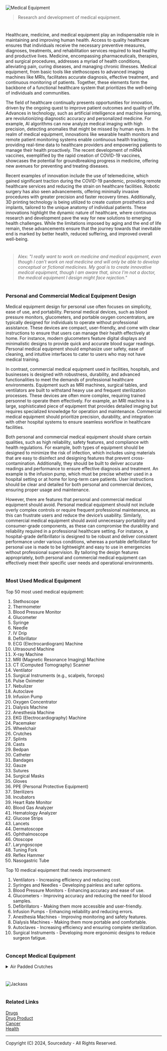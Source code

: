 ![Medical Equipment](https://github.com/sourceduty/Medical_Equipment/assets/123030236/fe9e23c2-b15a-40a7-b6f3-779d25a0b8c5)

> Research and development of medical equipment.

#

Healthcare, medicine, and medical equipment play an indispensable role in maintaining and improving human health. Access to quality healthcare ensures that individuals receive the necessary preventive measures, diagnoses, treatments, and rehabilitation services required to lead healthy and productive lives. Medicine, encompassing pharmaceuticals, therapies, and surgical procedures, addresses a myriad of health conditions, alleviating pain, curing diseases, and managing chronic illnesses. Medical equipment, from basic tools like stethoscopes to advanced imaging machines like MRIs, facilitates accurate diagnosis, effective treatment, and continuous monitoring of patients. Together, these elements form the backbone of a functional healthcare system that prioritizes the well-being of individuals and communities.

The field of healthcare continually presents opportunities for innovation, driven by the ongoing quest to improve patient outcomes and quality of life. Advances in technology, such as artificial intelligence and machine learning, are revolutionizing diagnostic accuracy and personalized medicine. For example, AI algorithms can now analyze medical imaging with high precision, detecting anomalies that might be missed by human eyes. In the realm of medical equipment, innovations like wearable health monitors and remote patient monitoring systems enable continuous health tracking, providing real-time data to healthcare providers and empowering patients to manage their health proactively. The recent development of mRNA vaccines, exemplified by the rapid creation of COVID-19 vaccines, showcases the potential for groundbreaking progress in medicine, offering new avenues for preventing and treating diseases.

Recent examples of innovation include the use of telemedicine, which gained significant traction during the COVID-19 pandemic, providing remote healthcare services and reducing the strain on healthcare facilities. Robotic surgery has also seen advancements, offering minimally invasive procedures with greater precision and faster recovery times. Additionally, 3D printing technology is being utilized to create custom prosthetics and implants, tailored to the unique anatomy of individual patients. These innovations highlight the dynamic nature of healthcare, where continuous research and development pave the way for new solutions to emerging health challenges. While the limitations imposed by aging and the end of life remain, these advancements ensure that the journey towards that inevitable end is marked by better health, reduced suffering, and improved overall well-being.

#

> Alex: *"I really want to work on medicine and medical equipment, even though I can't work on real medicine and will only be able to develop conceptual or fictional medicines. My goal is to create innovative medical equipment, though I am aware that, since I'm not a doctor, the medical equipment I design might face rejection."*

#

### Personal and Commercial Medical Equipment Design

Medical equipment design for personal use often focuses on simplicity, ease of use, and portability. Personal medical devices, such as blood pressure monitors, glucometers, and portable oxygen concentrators, are typically designed for individuals to operate without professional assistance. These devices are compact, user-friendly, and come with clear instructions to ensure that users can manage their health effectively at home. For instance, modern glucometers feature digital displays and minimalistic designs to provide quick and accurate blood sugar readings. Personal medical equipment should emphasize user safety, ease of cleaning, and intuitive interfaces to cater to users who may not have medical training.

In contrast, commercial medical equipment used in facilities, hospitals, and businesses is designed with robustness, durability, and advanced functionalities to meet the demands of professional healthcare environments. Equipment such as MRI machines, surgical tables, and ventilators are built to withstand heavy use and frequent sterilization processes. These devices are often more complex, requiring trained personnel to operate them effectively. For example, an MRI machine is a large, sophisticated piece of equipment that provides detailed imaging but requires specialized knowledge for operation and maintenance. Commercial medical equipment should prioritize precision, durability, and integration with other hospital systems to ensure seamless workflow in healthcare facilities.

Both personal and commercial medical equipment should share certain qualities, such as high reliability, safety features, and compliance with health regulations. For example, both types of equipment should be designed to minimize the risk of infection, which includes using materials that are easy to disinfect and designing features that prevent cross-contamination. Additionally, they should be built to deliver accurate readings and performance to ensure effective diagnosis and treatment. An example is the infusion pump, which must be precise whether used in a hospital setting or at home for long-term care patients. User instructions should be clear and detailed for both personal and commercial devices, ensuring proper usage and maintenance.

However, there are features that personal and commercial medical equipment should avoid. Personal medical equipment should not include overly complex controls or require frequent professional maintenance, as this can frustrate users and reduce the device’s usability. Similarly, commercial medical equipment should avoid unnecessary portability and consumer-grade components, as these can compromise the durability and reliability required in a professional healthcare setting. For instance, a hospital-grade defibrillator is designed to be robust and deliver consistent performance under various conditions, whereas a portable defibrillator for personal use is made to be lightweight and easy to use in emergencies without professional supervision. By tailoring the design features appropriately, both personal and commercial medical equipment can effectively meet their specific user needs and operational environments.

#
### Most Used Medical Equipment

Top 50 most used medical equipment:

1. Stethoscope
2. Thermometer
3. Blood Pressure Monitor
4. Glucometer
5. Syringe
6. Needle
7. IV Drip
8. Defibrillator
9. ECG (Electrocardiogram) Machine
10. Ultrasound Machine
11. X-ray Machine
12. MRI (Magnetic Resonance Imaging) Machine
13. CT (Computed Tomography) Scanner
14. Ventilator
15. Surgical Instruments (e.g., scalpels, forceps)
16. Pulse Oximeter
17. Nebulizer
18. Autoclave
19. Infusion Pump
20. Oxygen Concentrator
21. Dialysis Machine
22. Anesthesia Machine
23. EKG (Electrocardiography) Machine
24. Pacemaker
25. Wheelchair
26. Crutches
27. Splints
28. Casts
29. Bedpan
30. Catheter
31. Bandages
32. Gauze
33. Sutures
34. Surgical Masks
35. Gloves
36. PPE (Personal Protective Equipment)
37. Sterilizers
38. Incubators
39. Heart Rate Monitor
40. Blood Gas Analyzer
41. Hematology Analyzer
42. Glucose Strips
43. Lancets
44. Dermatoscope
45. Ophthalmoscope
46. Otoscope
47. Laryngoscope
48. Tuning Fork
49. Reflex Hammer
50. Nasogastric Tube

Top 10 medical equipment that needs improvement:

1. Ventilators - Increasing efficiency and reducing cost.
2. Syringes and Needles - Developing painless and safer options.
3. Blood Pressure Monitors - Enhancing accuracy and ease of use.
4. Glucometers - Improving accuracy and reducing the need for blood samples.
5. Defibrillators - Making them more accessible and user-friendly.
6. Infusion Pumps - Enhancing reliability and reducing errors.
7. Anesthesia Machines - Improving monitoring and safety features.
8. Dialysis Machines - Making them more portable and comfortable.
9. Autoclaves - Increasing efficiency and ensuring complete sterilization.
10. Surgical Instruments - Developing more ergonomic designs to reduce surgeon fatigue.

#
### Concept Medical Equipment

<details><summary>Air Padded Crutches</summary>
<br>

![Concept Airbag Crutches](https://github.com/sourceduty/Medical_Equipment/assets/123030236/eebbd79e-99b8-426b-b872-2f457dc21234)

These innovative medical crutches represent a significant improvement in patient comfort by incorporating air-filled cushion pads to support the underarm area. Traditional crutches often cause discomfort and even pain due to the hard, unyielding materials used in their design. The new air cushion feature aims to mitigate these issues by providing a softer, more flexible support system. This adjustment can potentially reduce the risk of bruising and nerve damage, common problems for long-term crutch users.

The design of these crutches is both functional and ergonomic. The air-filled cushions conform to the shape of the user's underarms, distributing pressure more evenly and reducing localized stress points. This can make a substantial difference for individuals who rely on crutches for extended periods, offering a more pleasant and less painful experience. The cushions are likely made from durable materials that can withstand repeated use without losing their shape or support capabilities.

Furthermore, the adjustable nature of the crutches ensures they can be customized to fit a variety of users, from children to adults. This adaptability is crucial in medical equipment, where one-size-fits-all solutions are rarely effective. The air cushion pads themselves may be adjustable in firmness, allowing users to tailor the level of support to their personal comfort needs. This feature not only enhances comfort but also promotes proper posture and alignment, which is essential for preventing secondary injuries.

The aesthetic design of these crutches is also worth noting. They combine a sleek, modern look with practical functionality. The air cushions are seamlessly integrated into the overall structure, maintaining a professional and appealing appearance. This can have a positive psychological impact on users, who may feel more confident and less self-conscious using equipment that looks advanced and thoughtfully designed.

In summary, these concept medical crutches with air-filled cushion pads represent a significant advancement in assistive mobility devices. By prioritizing user comfort and incorporating adjustable, ergonomic features, they address many of the common issues associated with traditional crutches. These improvements not only enhance the user experience but also promote better health outcomes by reducing the risk of injury and discomfort.

<br>
</details>

#
![Jackass](https://github.com/sourceduty/Medical_Equipment/assets/123030236/1a8da4e6-3933-427b-9724-895fbd8e0a85)
#
### Related Links

[Drugs](https://github.com/sourceduty/Drugs)
<br>
[Drug Product](https://github.com/sourceduty/Drug_Product)
<br>
[Cancer](https://github.com/sourceduty/Cancer)
<br>
[Health](https://github.com/sourceduty/Health)

***
Copyright (C) 2024, Sourceduty - All Rights Reserved.
